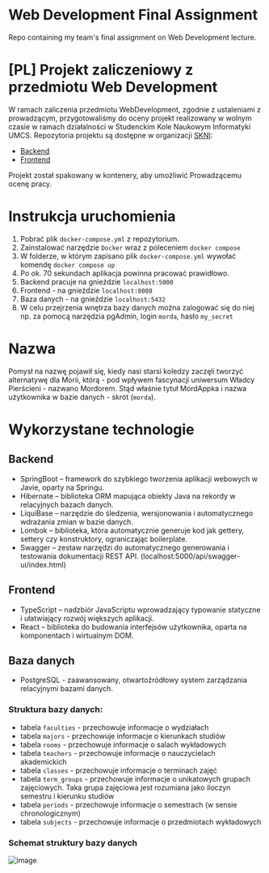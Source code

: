 # Web Development Final Assignment
Repo containing my team's final assignment on Web Development lecture.

# [PL] Projekt zaliczeniowy z przedmiotu Web Development
W ramach zaliczenia przedmiotu WebDevelopment, zgodnie z ustaleniami z prowadzącym, przygotowaliśmy do oceny projekt realizowany w wolnym czasie w ramach działalności w Studenckim Kole Naukowym Informatyki UMCS. 
Repozytoria projektu są dostępne w organizacji [SKNI](https://github.com/skni-umcs):
- [Backend](https://github.com/skni-umcs/mordorappka-backend)
- [Frontend](https://github.com/skni-umcs/mordappka-web)

  
Projekt został spakowany w kontenery, aby umożliwić Prowadzącemu ocenę pracy. 

# Instrukcja uruchomienia
1. Pobrać plik `docker-compose.yml` z repozytorium.
2. Zainstalować narzędzie `Docker` wraz z poleceniem `docker compose`
3. W folderze, w którym zapisano plik `docker-compose.yml` wywołać komendę `docker compose up`
4. Po ok. 70 sekundach aplikacja powinna pracować prawidłowo.
5. Backend pracuje na gnieździe `localhost:5000`
6. Frontend - na gnieździe `localhost:8080`
7. Baza danych - na gnieździe `localhost:5432`
8. W celu przejrzenia wnętrza bazy danych można zalogować się do niej np. za pomocą narzędzia pgAdmin, login `morda`, hasło `my_secret`

# Nazwa
Pomysł na nazwę pojawił się, kiedy nasi starsi koledzy zaczęli tworzyć alternatywę dla Morii, którą - pod wpływem fascynacji uniwersum Władcy Pierścieni - nazwano Mordorem. Stąd właśnie tytuł MordAppka i nazwa użytkownika w bazie danych - skrót (`morda`). 

# Wykorzystane technologie
## Backend
- SpringBoot – framework do szybkiego tworzenia aplikacji webowych w Javie, oparty na Springu.
- Hibernate – biblioteka ORM mapująca obiekty Java na rekordy w relacyjnych bazach danych.
- LiquiBase – narzędzie do śledzenia, wersjonowania i automatycznego wdrażania zmian w bazie danych.
- Lombok – biblioteka, która automatycznie generuje kod jak gettery, settery czy konstruktory, ograniczając boilerplate.
- Swagger – zestaw narzędzi do automatycznego generowania i testowania dokumentacji REST API. (localhost:5000/api/swagger-ui/index.html)

## Frontend
- TypeScript – nadzbiór JavaScriptu wprowadzający typowanie statyczne i ułatwiający rozwój większych aplikacji.
- React – biblioteka do budowania interfejsów użytkownika, oparta na komponentach i wirtualnym DOM.

## Baza danych
- PostgreSQL - zaawansowany, otwartoźródłowy system zarządzania relacyjnymi bazami danych.
### Struktura bazy danych:
- tabela `faculties` - przechowuje informacje o wydziałach
- tabela `majors` - przechowuje informacje o kierunkach studiów
- tabela `rooms` - przechowuje informacje o salach wykładowych
- tabela `teachers` - przechowuje informacje o nauczycielach akademickich
- tabela `classes` - przechowuje informacje o terminach zajęć 
- tabela `term_groups` - przechowuje informacje o unikatowych grupach zajęciowych. Taka grupa zajęciowa jest rozumiana jako iloczyn semestru i kierunku studiów
- tabela `periods` - przechowuje informacje o semestrach (w sensie chronologicznym)
- tabela `subjects` - przechowuje informacje o przedmiotach wykładowych
### Schemat struktury bazy danych
![image](https://github.com/user-attachments/assets/fde820c6-0564-4726-bf40-65dbe5f3877e)

